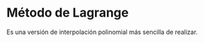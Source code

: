 # Método de Lagrange
 
Es una versión de interpolación polinomial más sencilla de realizar. 
<!--stackedit_data:
eyJoaXN0b3J5IjpbMTU3MzQ2MzQzOCwtODkwNTA3NTJdfQ==
-->